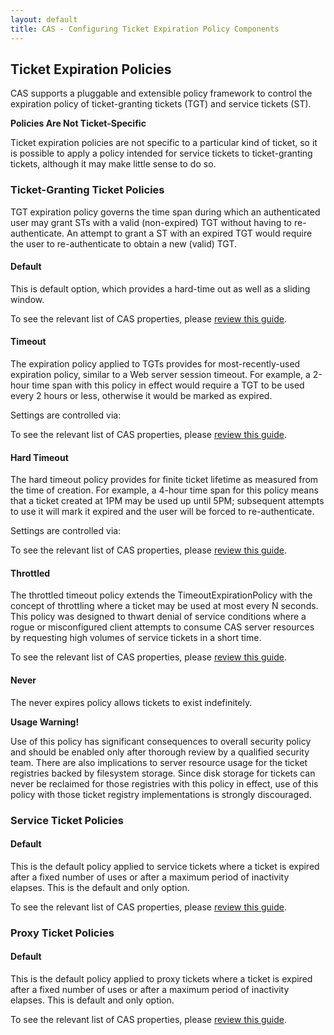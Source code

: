 ```yaml
---
layout: default
title: CAS - Configuring Ticket Expiration Policy Components
---
```



## Ticket Expiration Policies
CAS supports a pluggable and extensible policy framework to control the expiration policy of ticket-granting 
tickets (TGT) and service tickets (ST).

<div class="alert alert-info"><strong>Policies Are Not Ticket-Specific</strong><p>Ticket expiration policies are not specific to a 
particular kind of ticket, so it is possible to apply a policy intended for service tickets to ticket-granting tickets, although 
it may make little sense to do so.</p></div>


### Ticket-Granting Ticket Policies
TGT expiration policy governs the time span during which an authenticated user may grant STs with a valid (non-expired) TGT without
having to re-authenticate. An attempt to grant a ST with an expired TGT would require the user to re-authenticate
to obtain a new (valid) TGT.

#### Default

This is default option, which provides a hard-time out as well as a sliding window.


To see the relevant list of CAS properties, please [review this guide](Configuration-Properties.html).

#### Timeout

The expiration policy applied to TGTs provides for most-recently-used expiration policy, similar to a Web server session timeout. 
For example, a 2-hour time span with this policy in effect would require a TGT to be used every 2 hours or less, otherwise 
it would be marked as expired.

Settings are controlled via:

To see the relevant list of CAS properties, please [review this guide](Configuration-Properties.html).

#### Hard Timeout

The hard timeout policy provides for finite ticket lifetime as measured from the time of creation. For example, a 4-hour time span 
for this policy means that a ticket created at 1PM may be used up until 5PM; subsequent attempts to use it will mark it expired 
and the user will be forced to re-authenticate.


Settings are controlled via:

To see the relevant list of CAS properties, please [review this guide](Configuration-Properties.html).

#### Throttled

The throttled timeout policy extends the TimeoutExpirationPolicy with the concept of throttling where a ticket may be used at 
most every N seconds. This policy was designed to thwart denial of service conditions where a rogue or misconfigured client 
attempts to consume CAS server resources by requesting high volumes of service tickets in a short time.


To see the relevant list of CAS properties, please [review this guide](Configuration-Properties.html).

#### Never

The never expires policy allows tickets to exist indefinitely.

<div class="alert alert-warning"><strong>Usage Warning!</strong><p>Use of this policy has significant consequences to overall 
security policy and should be enabled only after thorough review by a qualified security team. There are also implications to 
server resource usage for the ticket registries backed by filesystem storage. Since disk storage for tickets can never be reclaimed 
for those registries with this policy in effect, use of this policy with those ticket registry implementations 
is strongly discouraged.</p></div>

### Service Ticket Policies

#### Default

This is the default policy applied to service tickets where a ticket is expired after a fixed number of uses or after a maximum 
period of inactivity elapses. This is the default and only option.

To see the relevant list of CAS properties, please [review this guide](Configuration-Properties.html).

### Proxy Ticket Policies

#### Default

This is the default policy applied to proxy tickets where a ticket is expired after a fixed number of uses or after a maximum 
period of inactivity elapses. This is default and only option.

To see the relevant list of CAS properties, please [review this guide](Configuration-Properties.html).
